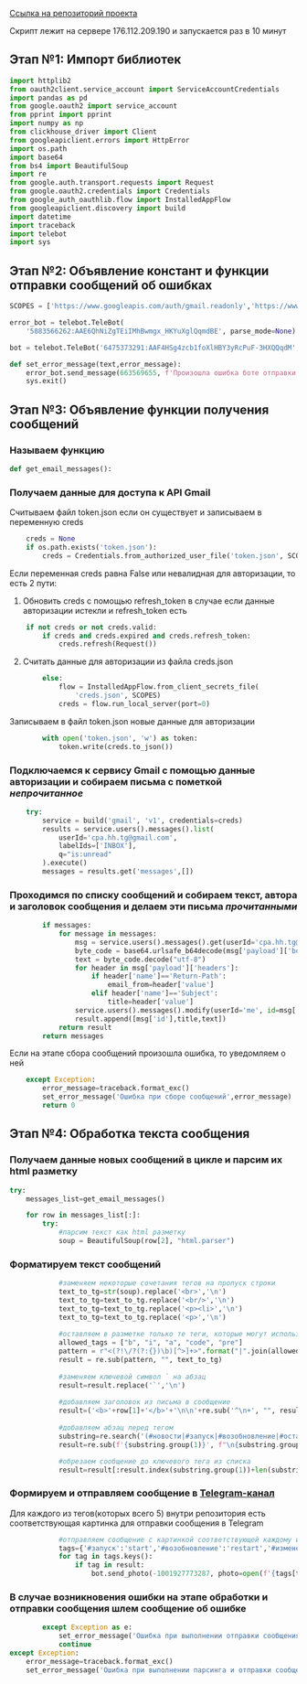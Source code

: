 [Ссылка на репозиторий проекта](https://github.com/DigitalStrategyMSK/cpa_hh_bot)

Скрипт лежит на сервере 176.112.209.190 и запускается раз в 10 минут


## Этап №1: Импорт библиотек

```python
import httplib2
from oauth2client.service_account import ServiceAccountCredentials
import pandas as pd
from google.oauth2 import service_account
from pprint import pprint
import numpy as np
from clickhouse_driver import Client
from googleapiclient.errors import HttpError
import os.path
import base64
from bs4 import BeautifulSoup
import re
from google.auth.transport.requests import Request
from google.oauth2.credentials import Credentials
from google_auth_oauthlib.flow import InstalledAppFlow
from googleapiclient.discovery import build
import datetime
import traceback
import telebot
import sys
```

## Этап №2: Объявление констант и функции отправки сообщений об ошибках

```python
SCOPES = ['https://www.googleapis.com/auth/gmail.readonly','https://www.googleapis.com/auth/gmail.modify']

error_bot = telebot.TeleBot(
    '5883566262:AAE6QhNiZgTEiIMhBwmgx_HKYuXglQqmdBE', parse_mode=None)

bot = telebot.TeleBot('6475373291:AAF4HSg4zcb1foXlHBY3yRcPuF-3HXQQqdM', parse_mode='html')

def set_error_message(text,error_message):
    error_bot.send_message(663569655, f'Произошла ошибка боте отправки cpa.hh.ru:\n{text}\n{error_message}')
    sys.exit()
```

## Этап №3: Объявление функции получения сообщений

### Называем функцию

```python
def get_email_messages():
```

### Получаем данные для доступа к API Gmail

Считываем файл token.json если он существует и записываем в переменную creds
```python
    creds = None
    if os.path.exists('token.json'):
        creds = Credentials.from_authorized_user_file('token.json', SCOPES)
```

Если переменная creds равна False или невалидная для авторизации, то есть 2 пути:
1. Обновить creds с помощью refresh_token в случае если данные авторизации истекли и refresh_token есть 
```python
    if not creds or not creds.valid:
        if creds and creds.expired and creds.refresh_token:
            creds.refresh(Request())
```

2. Считать данные для авторизации из файла creds.json
```python
        else:
            flow = InstalledAppFlow.from_client_secrets_file(
                'creds.json', SCOPES)
            creds = flow.run_local_server(port=0)
```

Записываем в файл token.json новые данные для авторизации
```python
        with open('token.json', 'w') as token:
            token.write(creds.to_json())
```

### Подключаемся к сервису Gmail с помощью данные авторизации и собираем письма с пометкой *непрочитанное*

```python
    try:
        service = build('gmail', 'v1', credentials=creds)
        results = service.users().messages().list(
            userId='cpa.hh.tg@gmail.com',
            labelIds=['INBOX'],
            q="is:unread"
        ).execute()
        messages = results.get('messages',[])
```

### Проходимся по списку сообщений и собираем текст, автора и заголовок сообщения и делаем эти письма *прочитанными*

```python
        if messages:
            for message in messages:
                msg = service.users().messages().get(userId='cpa.hh.tg@gmail.com', id=message['id']).execute()
                byte_code = base64.urlsafe_b64decode(msg['payload']['body']['data'])
                text = byte_code.decode("utf-8")
                for header in msg['payload']['headers']:
                    if header['name']=='Return-Path':
                        email_from=header['value']
                    elif header['name']=='Subject':
                        title=header['value']
                service.users().messages().modify(userId='me', id=msg['id'], body={'removeLabelIds': ['UNREAD']}).execute()
                result.append([msg['id'],title,text])
            return result
        return messages
```

Если на этапе сбора сообщений произошла ошибка, то уведомляем о ней
```python
    except Exception:
        error_message=traceback.format_exc()
        set_error_message('Ошибка при сборе сообщений',error_message)
        return 0
```

## Этап №4: Обработка текста сообщения

### Получаем данные новых сообщений в цикле и парсим их html разметку
```python
try:
    messages_list=get_email_messages()

    for row in messages_list[:]:
        try:
            #парсим текст как html разметку
            soup = BeautifulSoup(row[2], "html.parser")
```

### Форматируем текст сообщений
```python
            #заменяем некоторые сочетания тегов на пропуск строки
            text_to_tg=str(soup).replace('<br>','\n')
            text_to_tg=text_to_tg.replace('<br/>','\n')
            text_to_tg=text_to_tg.replace('<p><li>','\n')
            text_to_tg=text_to_tg.replace('<p>','\n')
            
            #оставляем в разметке только те теги, которые могут использоваться в Telegram
            allowed_tags = ["b", "i", "a", "code", "pre"]
            pattern = r"<(?!\/?(?:{})\b)[^>]+>".format("|".join(allowed_tags))
            result = re.sub(pattern, "", text_to_tg)
            
            #заменяем ключевой символ ` на абзац
            result=result.replace('`','\n')
            
            #добавляем заголовок из письма в сообщение
            result=('<b>'+row[1]+'</b>'+'\n\n'+re.sub('^\n+', "", result))
            
            #добавляем абзац перед тегом
            substring=re.search('(#новости|#запуск|#возобновление|#остановка|#изменение)', result)
            result=re.sub(f'{substring.group(1)}', f"\n{substring.group(1)}", result)

            #обрезаем сообщение до ключевого тега из списка
            result=result[:result.index(substring.group(1))+len(substring.group(1))]
```

### Формируем и отправляем сообщение в [Telegram-канал](https://t.me/cpa_hh_ru)

Для каждого из тегов(которых всего 5) внутри репозитория есть соответствующая картинка для отправки сообщения в Telegram
```python
            #отправляем сообщение с картинкой соответствующей каждому из тегов
            tags={'#запуск':'start','#возобновление':'restart','#изменение':'change','#новости':'news','#остановка':'stop'}
            for tag in tags.keys():
                if tag in result:
                    bot.send_photo(-1001927773287, photo=open(f'{tags[tag]}.jpg', 'rb'), caption=result, parse_mode='html')
```

### В случае возникновения ошибки на этапе обработки и отправки сообщения шлем сообщение об ошибке
```python
        except Exception as e:
            set_error_message('Ошибка при выполнении отправки сообщения',e)
            continue
except Exception:
    error_message=traceback.format_exc()
    set_error_message('Ошибка при выполнении парсинга и отправки сообщений',error_message)
```
